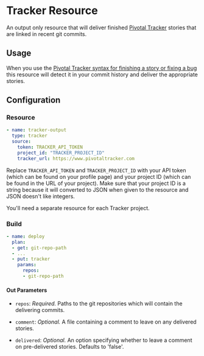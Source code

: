 # Tracker Resource

An output only resource that will deliver finished [Pivotal Tracker][tracker] stories that are linked in recent git commits.

[tracker]: https://www.pivotaltracker.com

## Usage

When you use the [Pivotal Tracker syntax for finishing a story or fixing a bug](https://www.pivotaltracker.com/help/api?version=v5#Tracker_Updates_in_SCM_Post_Commit_Hooks) this resource will detect it in your commit history and deliver the appropriate stories.

## Configuration

### Resource

``` yaml
- name: tracker-output
  type: tracker
  source:
    token: TRACKER_API_TOKEN
    project_id: "TRACKER_PROJECT_ID"
    tracker_url: https://www.pivotaltracker.com
```

Replace `TRACKER_API_TOKEN` and `TRACKER_PROJECT_ID` with your API token (which can be found on your profile page) and your project ID (which can be found in the URL of your project). Make sure that your project ID is a string because it will converted to JSON when given to the resource and JSON doesn't like integers.

You'll need a separate resource for each Tracker project.

### Build

``` yaml
- name: deploy
  plan:
  - get: git-repo-path
  - ...
  - put: tracker
    params:
      repos:
      - git-repo-path
```

#### Out Parameters

* `repos`: *Required.* Paths to the git repositories which will contain the delivering commits.

* `comment`: *Optional.* A file containing a comment to leave on any delivered stories.

* `delivered`: *Optional.* An option specifying whether to leave a comment on pre-delivered stories. Defaults to 'false'.

